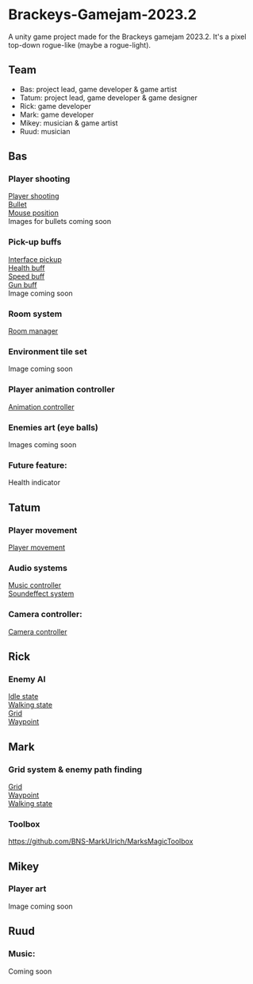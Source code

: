 # Brackeys-Gamejam-2023.2
A unity game project made for the Brackeys gamejam 2023.2. It's a pixel top-down rogue-like (maybe a rogue-light). 

## Team
* Bas: project lead, game developer & game artist
* Tatum: project lead, game developer & game designer
* Rick: game developer
* Mark: game developer
* Mikey: musician & game artist
* Ruud: musician

## Bas
### Player shooting
[Player shooting](Assets/Scripts/Player/PlayerShooting.cs)<br>
[Bullet](Assets/Scripts/Framework/Bullet.cs)<br>
[Mouse position](Assets/Scripts/Player/MousePosition.cs)<br>
Images for bullets coming soon
### Pick-up buffs
[Interface pickup](Assets/Scripts/Framework/Pick-ups/IPickup.cs)<br>
[Health buff](Assets/Scripts/Framework/Pick-ups//Buffs/HealthBuff.cs)<br>
[Speed buff](Assets/Scripts/Framework/Pick-ups//Buffs/SpeedBuff.cs)<br>
[Gun buff](Assets/Scripts/Framework/Pick-ups//Buffs/GunBuff.cs)<br>
Image coming soon
### Room system
[Room manager](Assets/Scripts/Framework/Rooms/RoomManager.cs)<br>
### Environment tile set
Image coming soon
### Player animation controller
[Animation controller](Assets/Scripts/Player/AnimationController.cs)<br>
### Enemies art (eye balls)
Images coming soon

### Future feature:
Health indicator

## Tatum
### Player movement
[Player movement](Assets/Scripts/Player/PlayerMovement.cs)
### Audio systems
[Music controller](Assets/Scripts/Framework/Audio/MusicController.cs)<br>
[Soundeffect system](Assets/Scripts/Framework/Audio/SoundEffectSystem.cs)
### Camera controller:
[Camera controller](Assets/Scripts/Framework/Camera/CameraController.cs)

## Rick
### Enemy AI
[Idle state](Assets/Scripts/NPC/IdleState.cs)<br>
[Walking state](Assets/Scripts/NPC/WalkingState.cs)<br>
[Grid](Assets/Scripts/NPC/Grid.cs)<br>
[Waypoint](Assets/Scripts/NPC/Waypoint.cs)<br>

## Mark
### Grid system & enemy path finding
[Grid](Assets/Scripts/NPC/Grid.cs)<br>
[Waypoint](Assets/Scripts/NPC/Waypoint.cs)<br>
[Walking state](Assets/Scripts/NPC/WalkingState.cs)<br>
### Toolbox
https://github.com/BNS-MarkUlrich/MarksMagicToolbox

## Mikey
### Player art
Image coming soon

## Ruud
### Music:
Coming soon
